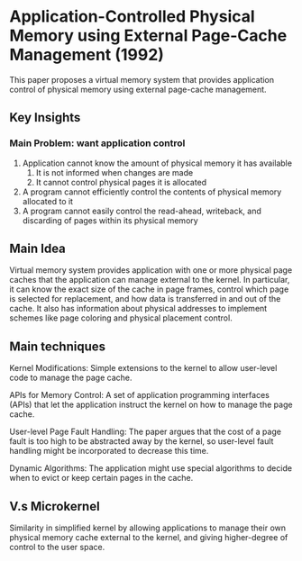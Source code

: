 # Application-Controlled Physical Memory using External Page-Cache Management (1992)  
This paper proposes a virtual memory system that provides application control of physical memory using external page-cache management. 

## Key Insights

### Main Problem: want application control 

1. Application cannot know the amount of physical memory it has available 
    1. It is not informed when changes are made 
    2. It cannot control physical pages it is allocated 
2. A program cannot efficiently control the contents of physical memory allocated to it 
3. A program cannot easily control the read-ahead, writeback, and discarding of pages within its physical memory  

## Main Idea
Virtual memory system provides application with one or more physical page caches that the application can manage external to the kernel. In particular, it can know the exact size of the cache in page frames, control which page is selected for replacement, and how data is transferred in and out of the cache. It also has information about physical addresses to implement schemes like page coloring and physical placement control. 

## Main techniques
Kernel Modifications: Simple extensions to the kernel to allow user-level code to manage the page cache.

APIs for Memory Control: A set of application programming interfaces (APIs) that let the application instruct the kernel on how to manage the page cache.

User-level Page Fault Handling: The paper argues that the cost of a page fault is too high to be abstracted away by the kernel, so user-level fault handling might be incorporated to decrease this time.

Dynamic Algorithms: The application might use special algorithms to decide when to evict or keep certain pages in the cache.

## V.s Microkernel 
Similarity in simplified kernel by allowing applications to manage their own physical memory cache external to the kernel, and giving higher-degree of control to the user space. 
